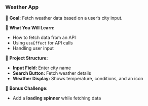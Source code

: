 ### **Weather App**

📌 **Goal:** Fetch weather data based on a user’s city input.

🔹 **What You Will Learn:**

- How to fetch data from an API
- Using `useEffect` for API calls
- Handling user input

🔹 **Project Structure:**

- **Input Field:** Enter city name
- **Search Button:** Fetch weather details
- **Weather Display:** Shows temperature, conditions, and an icon

🔹 **Bonus Challenge:**

- Add a **loading spinner** while fetching data
